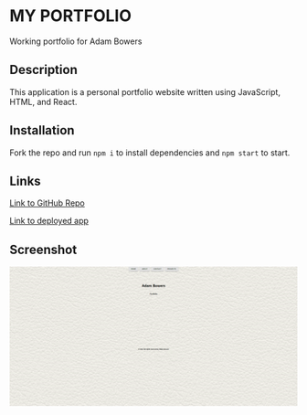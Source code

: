 # MY PORTFOLIO

Working portfolio for Adam Bowers

## Description

This application is a personal portfolio website written using JavaScript, HTML, and React. 

## Installation

Fork the repo and run `npm i` to install dependencies and `npm start` to start.

## Links

[Link to GitHub Repo](https://github.com/adambowers09/react-portfolio)

[Link to deployed app](https://adambowers09.github.io/react-portfolio/)

## Screenshot

![screenshot of application about my page](./src/assets/images/screencapture-screenshot.png)